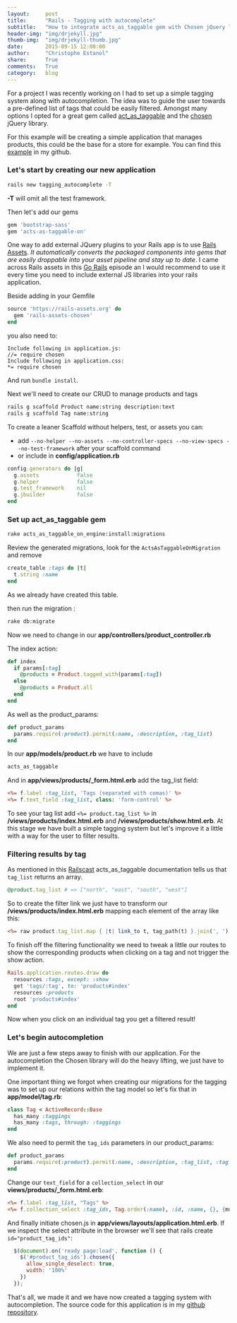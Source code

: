 ```yaml
---
layout:     post
title:      "Rails - Tagging with autocomplete"
subtitle:   "How to integrate acts_as_taggable gem with Chosen jQuery library for autocomplete"
header-img: "img/drjekyll.jpg"
thumb-img:  "img/drjekyll-thumb.jpg"
date:       2015-09-15 12:00:00
author:     "Christophe Estanol"
share:      True
comments:   True
category:   blog
---
```


For a project I was recently working on I had to set up a simple tagging system along with autocompletion. The idea was to guide the user towards a pre-defined list of tags that could be easily filtered. Amongst many options I opted for a great gem called [act_as_taggable](https://github.com/mbleigh/acts-as-taggable-on) and the [chosen](https://github.com/harvesthq/chosen) jQuery library.

For this example will be creating a simple application that manages products, this could be the base for a store for example. You can find this [example](https://github.com/ChrisEstanol/tagging_autocomplete) in my github.

### Let's start by creating our new application

```bash
rails new tagging_autocomplete -T
```
**-T** will omit all the test framework.

Then let's add our gems

```ruby
gem 'bootstrap-sass'
gem 'acts-as-taggable-on'
```

One way to add external JQuery plugins to your Rails app is to use [Rails Assets](https://rails-assets.org/). *It automatically converts the packaged components into gems that are easily droppable into your asset pipeline and stay up to date*. I came across Rails assets in this [Go Rails](https://gorails.com/episodes/rails-assets) episode an I would recommend to use it every time you need to include external JS libraries into your rails application.

Beside adding in your Gemfile

```ruby
source 'https://rails-assets.org' do
  gem 'rails-assets-chosen'
end
```
 you also need to:

```
Include following in application.js:
//= require chosen
Include following in application.css:
*= require chosen
```
And run `bundle install`.

Next we'll need to create our CRUD to manage products and tags

```bash
rails g scaffold Product name:string description:text
rails g scaffold Tag name:string
```

To create a leaner Scaffold without helpers, test, or assets you can:

* add `--no-helper --no-assets --no-controller-specs --no-view-specs --no-test-framework` after your scaffold command
* or include in **config/application.rb**

```ruby
config.generators do |g|
  g.assets            false
  g.helper            false
  g.test_framework    nil
  g.jbuilder          false
end
```

### Set up act_as_taggable gem

```bash
rake acts_as_taggable_on_engine:install:migrations
```
Review the generated migrations, look for the `ActsAsTaggableOnMigration` and remove

```ruby
create_table :tags do |t|
  t.string :name
end
```
As we already have created this table.

then run the migration :

```bash
rake db:migrate
```

Now we need to change in our **app/controllers/product_controller.rb**

The index action:

```ruby
def index
  if params[:tag]
    @products = Product.tagged_with(params[:tag])
  else
    @products = Product.all
  end
end
```
As well as the product_params:

```ruby
def product_params
  params.require(:product).permit(:name, :description, :tag_list)
end
```

In our **app/models/product.rb** we have to include

```ruby
acts_as_taggable
```

And in **app/views/products/_form.html.erb** add the tag_list field:

```rhtml
<%= f.label :tag_list, 'Tags (separated with comas)' %>
<%= f.text_field :tag_list, class: 'form-control' %>
```

To see your tag list add `<%= product.tag_list %>` in **/views/products/index.html.erb** and **/views/products/show.html.erb**.
At this stage we have built a simple tagging system but let's improve it a little with a way for the user to filter results.

### Filtering results by tag

As mentioned in this [Railscast](http://railscasts.com/episodes/382-tagging) acts_as_taggable documentation tells us that `tag_list` returns an array.

```ruby
@product.tag_list # => ["north", "east", "south", "west"]
```

So to create the filter link we just have to transform our **/views/products/index.html.erb** mapping each element of the array like this:

```rhtml
<%= raw product.tag_list.map { |t| link_to t, tag_path(t) }.join(', ') %>
```

To finish off the filtering functionality we need to tweak a little our routes to show the corresponding products when clicking on a tag and not trigger the show action.

```ruby
Rails.application.routes.draw do
  resources :tags, except: :show
  get 'tags/:tag', to: 'products#index'
  resources :products
  root 'products#index'
end
```

Now when you click on an individual tag you get a filtered result!

### Let's begin autocompletion

We are just a few steps away to finish with our application. For the autocompletion the Chosen library will do the heavy lifting, we just have to implement it.

One important thing we forgot when creating our migrations for the tagging was to set up our relations within the tag model so let's fix that in **app/model/tag.rb**:

```Ruby
class Tag < ActiveRecord::Base
  has_many :taggings
  has_many :tags, through: :taggings
end
```

We also need to permit the `tag_ids` parameters in our product_params:

```Ruby
def product_params
  params.require(:product).permit(:name, :description, :tag_list, :tag, { tag_ids: [] }, :tag_ids)
end
```

Change our `text_field` for a `collection_select` in our **views/products/_form.html.erb**:

```rhtml
<%= f.label :tag_list, "Tags" %>
<%= f.collection_select :tag_ids, Tag.order(:name), :id, :name, {}, {multiple: true} %>
```

And finally initiate chosen.js in **app/views/layouts/application.html.erb**. If we inspect the select attribute in the browser we'll see that rails create `id="product_tag_ids"`:

```js
  $(document).on('ready page:load', function () {
    $('#product_tag_ids').chosen({
      allow_single_deselect: true,
      width: '100%'
    })
  });
```

That's all, we made it and we have now created a tagging system with autocompletion. The source code for this application is in my [github repository](https://github.com/ChrisEstanol/tagging_autocomplete).
